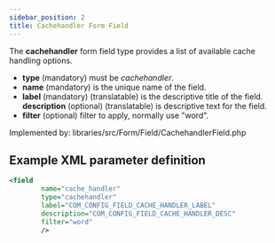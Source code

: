 ```yaml
---
sidebar_position: 2
title: Cachehandler Form Field
---
```




The **cachehandler** form field type provides a list of available cache handling options.

-   **type** (mandatory) must be *cachehandler*.
-   **name** (mandatory) is the unique name of the field.
-   **label** (mandatory) (translatable) is the descriptive title of the
    field.
    **description** (optional) (translatable) is descriptive text for the field.
-   **filter** (optional) filter to apply, normally use "word".

Implemented by: libraries/src/Form/Field/CachehandlerField.php

## Example XML parameter definition

```xml
<field
        name="cache_handler"
        type="cachehandler"
        label="COM_CONFIG_FIELD_CACHE_HANDLER_LABEL"
        description="COM_CONFIG_FIELD_CACHE_HANDLER_DESC"
        filter="word"
        />
```